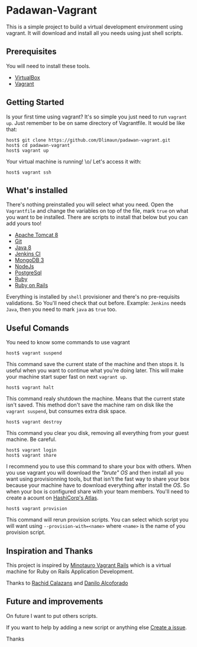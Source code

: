 # Padawan-Vagrant
This is a simple project to build a virtual development environment using vagrant. It will download and install all you needs using just shell scripts.

## Prerequisites
You will need to install these tools.
* [VirtualBox](https://www.virtualbox.org)
* [Vagrant](http://vagrantup.com)

## Getting Started
Is your first time using vagrant? It's so simple you just need to run `vagrant up`. Just remember to be on same directory of Vagrantfile.
It would be like that:
    
    host$ git clone https://github.com/Dlimaun/padawan-vagrant.git
    host$ cd padawan-vagrant`
    host$ vagrant up

Your virtual machine is running! \o/
Let's access it with:

    host$ vagrant ssh

## What's installed
There's nothing preinstalled you will select what you need.
Open the `Vagrantfile` and change the variables on top of the file, mark `true` on what you want to be installed.
There are scripts to install that below but you can add yours too!
* [Apache Tomcat 8](http://tomcat.apache.org/)
* [Git](http://git-scm.com/)
* [Java 8](http://java.com/)
* [Jenkins CI](https://jenkins-ci.org/)
* [MongoDB 3](https://www.mongodb.org)
* [NodeJs](https://nodejs.org/)
* [PostgreSql](http://www.postgresql.org/)
* [Ruby](https://www.ruby-lang.org)
* [Ruby on Rails](http://rubyonrails.org/)

Everything is installed by `shell` provisioner and there's no pre-requisits validations. So You'll need check that out before. Example: `Jenkins` needs `Java`, then you need to mark `java` as `true` too.

## Useful Comands
You need to know some commands to use vagrant

    host$ vagrant suspend
This command save the current state of the machine and then stops it. Is useful when you want to continue what you're doing later. This will make your machine start super fast on next `vagrant up`.

    host$ vagrant halt
This command realy shutdown the machine. Means that the current state isn't saved. This method don't save the machine ram on disk like the `vagrant suspend`, but consumes extra disk space.

    host$ vagrant destroy
This command you clear you disk, removing all everything from your guest machine. Be careful.

    host$ vagrant login
    host$ vagrant share
I recommend you to use this command to share your box with others. When you use vagrant you will download the *"brute" OS* and then install all you want using provisionning tools, but that isn't the fast way to share your box because your machine have to download everything after install the *OS*. So when your box is configured share with your team members. You'll need to create a acount on [HashiCorp's Atlas](https://atlas.hashicorp.com/account/new).

    host$ vagrant provision
This command will rerun provision scripts. You can select which script you will want using `--provision-with=<name>` where `<name>` is the name of you provision script.

## Inspiration and Thanks
This project is inspired by [Minotauro Vagrant Rails](https://github.com/pragmaticivan/minotauro_vagrant_rails) which is a virtual machine for Ruby on Rails Application Development.

Thanks to [Rachid Calazans](https://github.com/rachidcalazans) and [Danilo Alcoforado]()

## Future and improvements
On future I want to put others scripts.

If you want to help by adding a new script or anything else [Create a issue](https://github.com/Dlimaun/Padawan-Vagrant/issues/new).

Thanks

